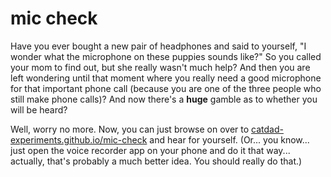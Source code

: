 # mic check

Have you ever bought a new pair of headphones and said to yourself, "I wonder what the microphone on these puppies sounds like?" So you called your mom to find out, but she really wasn't much help? And then you are left wondering until that moment where you really need a good microphone for that important phone call (because you are one of the three people who still make phone calls)? And now there's a **huge** gamble as to whether you will be heard?

Well, worry no more. Now, you can just browse on over to [catdad-experiments.github.io/mic-check](https://catdad-experiments.github.io/mic-check/) and hear for yourself. (Or... you know... just open the voice recorder app on your phone and do it that way... actually, that's probably a much better idea. You should really do that.)
